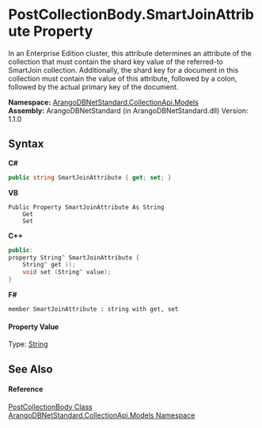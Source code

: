 # PostCollectionBody.SmartJoinAttribute Property 
 

In an Enterprise Edition cluster, this attribute determines an attribute of the collection that must contain the shard key value of the referred-to SmartJoin collection. Additionally, the shard key for a document in this collection must contain the value of this attribute, followed by a colon, followed by the actual primary key of the document.

**Namespace:**&nbsp;<a href="eddef630-2e74-9b99-ee5b-91305adea48b">ArangoDBNetStandard.CollectionApi.Models</a><br />**Assembly:**&nbsp;ArangoDBNetStandard (in ArangoDBNetStandard.dll) Version: 1.1.0

## Syntax

**C#**<br />
``` C#
public string SmartJoinAttribute { get; set; }
```

**VB**<br />
``` VB
Public Property SmartJoinAttribute As String
	Get
	Set
```

**C++**<br />
``` C++
public:
property String^ SmartJoinAttribute {
	String^ get ();
	void set (String^ value);
}
```

**F#**<br />
``` F#
member SmartJoinAttribute : string with get, set

```


#### Property Value
Type: <a href="https://docs.microsoft.com/dotnet/api/system.string" target="_blank" rel="noopener noreferrer">String</a>

## See Also


#### Reference
<a href="dd01270d-520a-693d-96e1-5bb9ef28eb24">PostCollectionBody Class</a><br /><a href="eddef630-2e74-9b99-ee5b-91305adea48b">ArangoDBNetStandard.CollectionApi.Models Namespace</a><br />